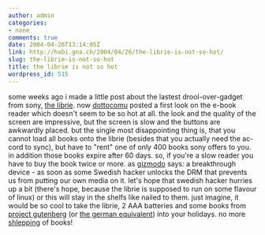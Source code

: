 ```yaml
---
author: admin
categories:
- none
comments: true
date: 2004-04-26T13:14:05Z
link: http://habi.gna.ch/2004/04/26/the-librie-is-not-so-hot/
slug: the-librie-is-not-so-hot
title: the librie is not so hot
wordpress_id: 515
---
```


some weeks ago i made a little post about the lastest drool-over-gadget from sony, [the librie](http://habi.gna.ch/blog/archives/000280.html). now [dottocomu](http://www.dottocomu.com/b/archives/002571.html) posted a first look on the e-book reader which doesn't seem to be so hot at all.
the look and the quality of the screen are impressive, but the screen is slow and the buttons are awkwardly placed. but the single most disappointing thing is, that you cannot load all books onto the librie (besides that you actually need the ac-cord to sync), but have to "rent" one of only 400 books sony offers to you. in addition those books expire after 60 days. so, if you're a slow reader you have to buy the book twice or more.
as [gizmodo](http://www.gizmodo.com/archives/first-user-review-of-the-sony-librie-ebook-reader-015517.php) says: a breakthrough device - as soon as some Swedish hacker unlocks the DRM that prevents us from putting our own media on it.
let's hope that swedish hacker hurries up a bit (there's hope, because the librie is supposed to run on some flavour of linux) or this will stay in the shelfs like nailed to them.
just imagine, it would be so cool to take the librie, 2 AAA batteries and some books from [project gutenberg](http://www.gutenberg.org/) (or [the german equivalent](http://gutenberg.spiegel.de/)) into your holidays. no more [shlepping](http://dictionary.reference.com/search?q=shlepping) of books!

